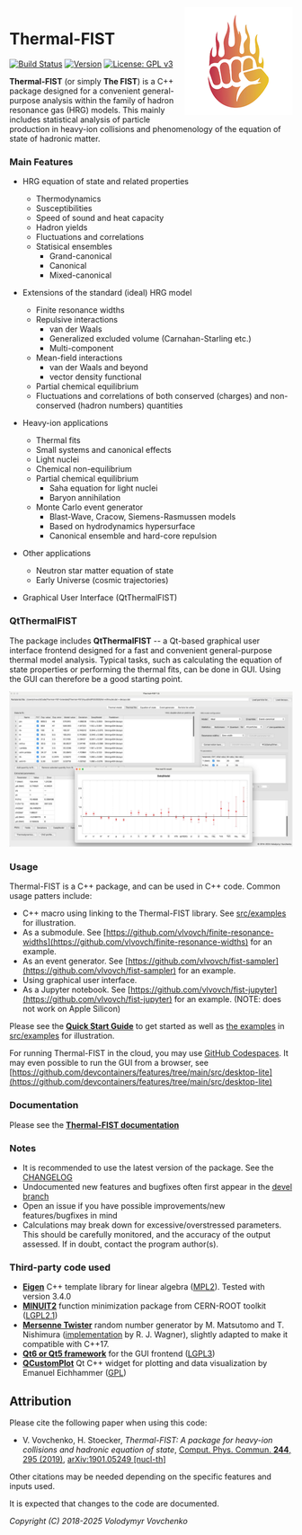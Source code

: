 <img src="logo.png" align="right" />

# Thermal-FIST
[![Build Status](https://github.com/vlvovch/Thermal-FIST/actions/workflows/build_and_test.yml/badge.svg)](https://github.com/vlvovch/Thermal-FIST/actions/workflows/build_and_test.yml)
[![Version](https://img.shields.io/badge/version-1.5-purple.svg)](https://github.com/vlvovch/Thermal-FIST/releases)
[![License: GPL v3](https://img.shields.io/badge/License-GPL%20v3-blue.svg)](https://www.gnu.org/licenses/gpl-3.0)

**Thermal-FIST** (or simply **The FIST**) is a C++ package designed for a convenient general-purpose analysis within the family of hadron resonance gas (HRG) models.
This mainly includes statistical analysis of particle production in heavy-ion collisions and phenomenology of the equation of state of hadronic matter.

### Main Features
- HRG equation of state and related properties
  - Thermodynamics
  - Susceptibilities
  - Speed of sound and heat capacity
  - Hadron yields
  - Fluctuations and correlations
  - Statisical ensembles
    - Grand-canonical
    - Canonical
    - Mixed-canonical

- Extensions of the standard (ideal) HRG model
  - Finite resonance widths
  - Repulsive interactions
    - van der Waals
    - Generalized excluded volume (Carnahan-Starling etc.)
    - Multi-component
  - Mean-field interactions
    - van der Waals and beyond
    - vector density functional
  - Partial chemical equilibrium
  - Fluctuations and correlations of both conserved (charges) and non-conserved (hadron numbers) quantities

- Heavy-ion applications
  - Thermal fits
  - Small systems and canonical effects
  - Light nuclei
  - Chemical non-equilibrium
  - Partial chemical equilibrium
    - Saha equation for light nuclei
    - Baryon annihilation
  - Monte Carlo event generator
    - Blast-Wave, Cracow, Siemens-Rasmussen models
    - Based on hydrodynamics hypersurface
    - Canonical ensemble and hard-core repulsion

- Other applications
  - Neutron star matter equation of state
  - Early Universe (cosmic trajectories)

- Graphical User Interface (QtThermalFIST)

### QtThermalFIST

The package includes **QtThermalFIST** -- a Qt-based graphical user interface frontend designed for a fast and convenient general-purpose thermal model analysis. Typical tasks, such as calculating
the equation of state properties or performing the thermal fits,
can be done in GUI. Using the GUI can therefore be a good starting point.


<p align="center">
  <img src="src/gui/QtThermalFIST/images/QtThermalFIST.jpg" alt="QtThermalFIST"/>
</p>


### Usage

Thermal-FIST is a C++ package, and can be used in C++ code. Common usage patters include:

- C++ macro using linking to the Thermal-FIST library. See [src/examples](src/examples) for illustration.
- As a submodule. See [https://github.com/vlvovch/finite-resonance-widths](https://github.com/vlvovch/finite-resonance-widths) for an example.
- As an event generator. See [https://github.com/vlvovch/fist-sampler](https://github.com/vlvovch/fist-sampler) for an example.
- Using graphical user interface.
- As a Jupyter notebook. See [https://github.com/vlvovch/fist-jupyter](https://github.com/vlvovch/fist-jupyter) for an example. (NOTE: does not work on Apple Silicon)


Please see the [**Quick Start Guide**](docs/quickstart.md) to get started as well as [the examples](https://vovchenko.net/project/thermal-fist/doc/examples.html) in [src/examples](src/examples) for illustration.

For running Thermal-FIST in the cloud, you may use [GitHub Codespaces](https://github.com/features/codespaces). It may even possible to run the GUI from a browser, see [https://github.com/devcontainers/features/tree/main/src/desktop-lite](https://github.com/devcontainers/features/tree/main/src/desktop-lite)

### Documentation

Please see the [**Thermal-FIST documentation**](https://fias.uni-frankfurt.de/~vovchenko/project/thermal-fist/doc/)

### Notes

- It is recommended to use the latest version of the package. See the [CHANGELOG](CHANGELOG.md)
- Undocumented new features and bugfixes often first appear in the [devel branch](https://github.com/vlvovch/Thermal-FIST/tree/devel)
- Open an issue if you have possible improvements/new features/bugfixes in mind
- Calculations may break down for excessive/overstressed parameters.
This should be carefully monitored, and the accuracy of the output assessed.
If in doubt, contact the program author(s).

### Third-party code used

- [**Eigen**](http://eigen.tuxfamily.org) C++ template library for linear algebra ([MPL2](http://www.mozilla.org/MPL/2.0)). Tested with version 3.4.0
- [**MINUIT2**](http://seal.web.cern.ch/seal/snapshot/work-packages/mathlibs/minuit/) function minimization package from CERN-ROOT toolkit ([LGPL2.1](https://root.cern/license))
- [**Mersenne Twister**](http://www.math.sci.hiroshima-u.ac.jp/~m-mat/MT/emt.html) random number generator by M. Matsutomo and T. Nishimura ([implementation](http://www.math.sci.hiroshima-u.ac.jp/~m-mat/MT/VERSIONS/C-LANG/MersenneTwister.h) by R. J. Wagner), slightly adapted to make it compatible with C++17.
- [**Qt6 or Qt5 framework**](https://www.qt.io) for the GUI frontend ([LGPL3](http://doc.qt.io/qt-5/lgpl.html))
- [**QCustomPlot**](https://www.qcustomplot.com/) Qt C++ widget for plotting and data visualization by Emanuel Eichhammer ([GPL](https://www.gnu.org/licenses/gpl.html))

## Attribution
Please cite the following paper when using this code:

- V. Vovchenko, H. Stoecker, *Thermal-FIST: A package for heavy-ion collisions and hadronic equation of state*, [Comput. Phys. Commun. **244**, 295 (2019)](https://doi.org/10.1016/j.cpc.2019.06.024), [arXiv:1901.05249 [nucl-th]](https://arxiv.org/abs/1901.05249)

Other citations may be needed depending on the specific features and inputs used.

It is expected that changes to the code are documented.

*Copyright (C) 2018-2025  Volodymyr Vovchenko*
